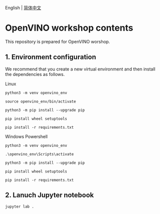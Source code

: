 English | [简体中文](README_zh.md)

# OpenVINO workshop contents

This repository is prepared for OpenVINO worshop.

## 1. Environment configuration

We recommend that you create a new virtual environment and then install the dependencies as follows.

Linux

```
python3 -m venv openvino_env

source openvino_env/bin/activate

python3 -m pip install --upgrade pip

pip install wheel setuptools

pip install -r requirements.txt
```

Windows Powershell

```
python3 -m venv openvino_env

.\openvino_env\Scripts\activate

python3 -m pip install --upgrade pip

pip install wheel setuptools

pip install -r requirements.txt
```

## 2. Lanuch Jupyter notebook

```
jupyter lab .
```
